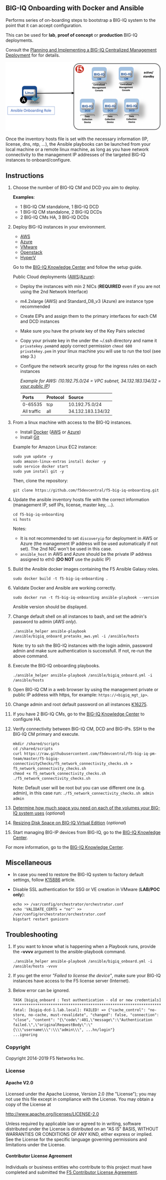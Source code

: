 BIG-IQ Onboarding with Docker and Ansible
-----------------------------------------

Performs series of on-boarding steps to bootstrap a BIG-IQ system
to the point that it can accept configuration.

This can be used for **lab**, **proof of concept** or **production** BIG-IQ deployments.

Consult the [Planning and Implementing a BIG-IQ Centralized Management Deployment](https://techdocs.f5.com/kb/en-us/products/big-iq-centralized-mgmt/manuals/product/big-iq-centralized-management-plan-implement-deploy-6-1-0.html) for for details.

![Deployment Diagram](./images/diagram_onboarding.png)

Once the inventory hosts file is set with the necessary information (IP, license, dns, ntp, ...), the Ansible playbooks can be launched from your local machine or a remote linux machine, as long as you have network connectivity to the management IP addresses of the targeted BIG-IQ instances to onboard/configure.

Instructions
------------

1. Choose the number of BIG-IQ CM and DCD you aim to deploy.

   **Examples**:
    - 1 BIG-IQ CM standalone, 1 BIG-IQ DCD
    - 1 BIG-IQ CM standalone, 2 BIG-IQ DCDs
    - 2 BIG-IQ CMs HA, 3 BIG-IQ DCDs

2. Deploy BIG-IQ instances in your environment.

    - [AWS](https://aws.amazon.com/marketplace/pp/B00KIZG6KA?qid=1495059228012&sr=0-1&ref_=srh_res_product_title)
    - [Azure](https://azuremarketplace.microsoft.com/en-us/marketplace/apps/f5-networks.f5-big-iq?tab=Overview)
    - [VMware](https://downloads.f5.com/esd/eula.sv?sw=BIG-IQ&pro=big-iq_CM&ver=6.1.0&container=v6.1.0&_ga=2.95373976.584487124.1557161462-1415455721.1549652512)
    - [Openstack](https://downloads.f5.com/esd/eula.sv?sw=BIG-IQ&pro=big-iq_CM&ver=6.1.0&container=v6.1.0&_ga=2.200814506.584487124.1557161462-1415455721.1549652512)
    - [HyperV](https://downloads.f5.com/esd/eula.sv?sw=BIG-IQ&pro=big-iq_CM&ver=6.1.0&container=v6.1.0&_ga=2.133130250.584487124.1557161462-1415455721.1549652512)

    Go to the [BIG-IQ Knowledge Center](https://support.f5.com/csp/knowledge-center/software/BIG-IQ?module=BIG-IQ%20Centralized%20Management&version=6.1.0) and follow the setup guide.

    Public Cloud deployments ([AWS](https://techdocs.f5.com/kb/en-us/products/big-iq-centralized-mgmt/manuals/product/big-iq-centralized-management-and-amazon-web-services-setup-6-0-0.html)/[Azure](https://techdocs.f5.com/kb/en-us/products/big-iq-centralized-mgmt/manuals/product/big-iq-centralized-management-and-msft-azure-setup-6-0-0.html)):

    - Deploy the instances with min 2 NICs (**REQUIRED** even if you are not using the 2nd Network Interface)
    - m4.2xlarge (AWS) and Standard_D8_v3 (Azure) are instance type recommended
    - Create EIPs and assign them to the primary interfaces for each CM and DCD instances
    - Make sure you have the private key of the Key Pairs selected
    - Copy your private key in the under the ~/.ssh directory and name it ``privatekey.pem``and apply correct permission ``chmod 600 privatekey.pem`` in your linux machine you will use to run the tool (see step 3.)
    - Configure the network security group for the ingress rules on each instances

      *Example for AWS: (10.192.75.0/24 = VPC subnet, 34.132.183.134/32 = [your public IP](https://www.whatismyip.com))*

      Ports | Protocol | Source 
      ----- | -------- | ------
      | 0-65535 | tcp | 10.192.75.0/24 |
      | All traffic | all | 34.132.183.134/32 |      
  
3. From a linux machine with access to the BIG-IQ instances.

    - Install [Docker](https://docs.docker.com/install/linux/docker-ce/ubuntu/) ([AWS](https://docs.aws.amazon.com/AmazonECS/latest/developerguide/docker-basics.html) or [Azure](https://docs.docker.com/docker-for-azure/))
    - Install [Git](https://git-scm.com/download/linux)

    Example for Amazon Linux EC2 instance:
    ```
    sudo yum update -y
    sudo amazon-linux-extras install docker -y
    sudo service docker start
    sudo yum install git -y
    ```

    Then, clone the repository:

    ```
    git clone https://github.com/f5devcentral/f5-big-iq-onboarding.git
    ```

4. Update the ansible inventory hosts file with the correct information (management IP, self IPs, license, master key, ...).

    ```
    cd f5-big-iq-onboarding
    vi hosts
    ```

    Notes:
    
    - It is not recommended to set ``discoveryip`` for deployment in AWS or Azure (the management IP address will be used automatically if not set). The 2nd NIC won't be used in this case.
    - ``ansible_host`` in AWS and Azure should be the private IP address assigned to eth0 (**DO NOT** use the public IP)

5. Build the Ansible docker images containing the F5 Ansible Galaxy roles.

    ```
    sudo docker build -t f5-big-iq-onboarding .
    ```

6. Validate Docker and Ansible are working correctly.

    ```
    sudo docker run -t f5-big-iq-onboarding ansible-playbook --version
    ```

    Ansible version should be displayed.

7. Change default shell on all instances to bash, and set the admin's password to admin (*AWS only*).

    ```
    ./ansible_helper ansible-playbook /ansible/bigiq_onboard_pretasks_aws.yml -i /ansible/hosts
    ```
    
    Note: try to ssh the BIG-IQ instances with the login admin, password admin and make sure authentication is successfull. If not, re-run the above command.

8. Execute the BIG-IQ onboarding playbooks.

    ```
    ./ansible_helper ansible-playbook /ansible/bigiq_onboard.yml -i /ansible/hosts
    ```

9. Open BIG-IQ CM in a web browser by using the management private or public IP address with https, for example: ``https://<bigiq_mgt_ip>``.

10. Change admin and root default password on all instances [K16275](https://support.f5.com/csp/article/K16275).

11. If you have 2 BIG-IQ CMs, go to the [BIG-IQ Knowledge Center](https://techdocs.f5.com/kb/en-us/products/big-iq-centralized-mgmt/manuals/product/big-iq-centralized-management-plan-implement-deploy-6-1-0/04.html) to configure HA.

12. Verify connectivity between BIG-IQ CM, DCD and BIG-IPs. SSH to the BIG-IQ CM primary and execute.

    ```
    mkdir /shared/scripts
    cd /shared/scripts
    curl https://raw.githubusercontent.com/f5devcentral/f5-big-iq-pm-team/master/f5-bigiq-connectivityChecks/f5_network_connectivity_checks.sh > f5_network_connectivity_checks.sh
    chmod +x f5_network_connectivity_checks.sh
    ./f5_network_connectivity_checks.sh
    ```

    Note: Default user will be root but you can use different one (e.g. admin), in this case run: ``./f5_network_connectivity_checks.sh admin admin``

13. [Determine how much space you need on each of the volumes your BIG-IQ system uses](https://techdocs.f5.com/kb/en-us/products/big-iq-centralized-mgmt/manuals/product/big-iq-centralized-management-dcd-sizing-guide-6-0-0/2.html) (*optional*)

14. [Resizing Disk Space on BIG-IQ Virtual Edition](https://techdocs.f5.com/kb/en-us/products/big-iq-centralized-mgmt/manuals/product/big-iq-centralized-management-dcd-sizing-guide-6-0-0/3.html) (*optional*)

15. Start managing BIG-IP devices from BIG-IQ, go to the [BIG-IQ Knowledge Center](https://techdocs.f5.com/kb/en-us/products/big-iq-centralized-mgmt/manuals/product/big-iq-centralized-management-device-6-1-0/02.html#concept-3571).

For more information, go to the [BIG-IQ Knowledge Center](https://support.f5.com/csp/knowledge-center/software/BIG-IQ?module=BIG-IQ%20Centralized%20Management&version=6.1.0).


Miscellaneous
-------------

- In case you need to restore the BIG-IQ system to factory default settings, follow [K15886](https://support.f5.com/csp/article/K15886) article.

- Disable SSL authentication for SSG or VE creation in VMware (**LAB/POC only**):

  ```
  echo >> /var/config/orchestrator/orchestrator.conf
  echo 'VALIDATE_CERTS = "no"' >> /var/config/orchestrator/orchestrator.conf
  bigstart restart gunicorn
  ```

Troubleshooting
---------------

1. If you want to know what is happening when a Playbook runs, provide the **-vvvv** argument to the ansible-playbook command.

    ```
    ./ansible_helper ansible-playbook /ansible/bigiq_onboard.yml -i /ansible/hosts -vvvv
    ```

2. If you get the error *"Failed to license the device"*, make sure your BIG-IQ instances have access to the F5 license server (Internet).

3. Below error can be ignored.

    ```
    TASK [bigiq_onboard : Test authentication - old or new credentials] ****************************************************************************************************************
    fatal: [bigiq-dcd-1.lab.local]: FAILED! => {"cache_control": "no-store, no-cache, must-revalidate", "changed": false, "connection": "close", "content": "{\"code\":401,\"message\":\"Authentication failed.\",\"originalRequestBody\":\"{\\\"username\\\":\\\"admin\\\", ...hn/login"}
    ...ignoring
    ```

### Copyright

Copyright 2014-2019 F5 Networks Inc.

### License

#### Apache V2.0

Licensed under the Apache License, Version 2.0 (the "License"); you may not use
this file except in compliance with the License. You may obtain a copy of the
License at

http://www.apache.org/licenses/LICENSE-2.0

Unless required by applicable law or agreed to in writing, software
distributed under the License is distributed on an "AS IS" BASIS,
WITHOUT WARRANTIES OR CONDITIONS OF ANY KIND, either express or implied.
See the License for the specific language governing permissions and limitations
under the License.

#### Contributor License Agreement

Individuals or business entities who contribute to this project must have
completed and submitted the [F5 Contributor License Agreement](http://f5-openstack-docs.readthedocs.io/en/latest/cla_landing.html).
